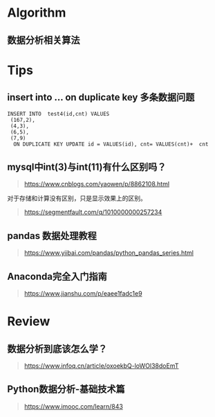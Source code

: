 # Algorithm

## 数据分析相关算法


# Tips

## insert into ... on duplicate key 多条数据问题

```
INSERT INTO  test4(id,cnt) VALUES
 (167,2),
 (4,3),
 (6,5),
 (7,9)
  ON DUPLICATE KEY UPDATE id = VALUES(id), cnt= VALUES(cnt)+  cnt 
```


## mysql中int(3)与int(11)有什么区别吗？

> https://www.cnblogs.com/yaowen/p/8862108.html

对于存储和计算没有区别，只是显示效果上的区别。

> https://segmentfault.com/q/1010000000257234


## pandas 数据处理教程

> https://www.yiibai.com/pandas/python_pandas_series.html

## Anaconda完全入门指南

> https://www.jianshu.com/p/eaee1fadc1e9

# Review

## 数据分析到底该怎么学？

> https://www.infoq.cn/article/oxoekbQ-loWOl38doEmT

## Python数据分析-基础技术篇

> https://www.imooc.com/learn/843

